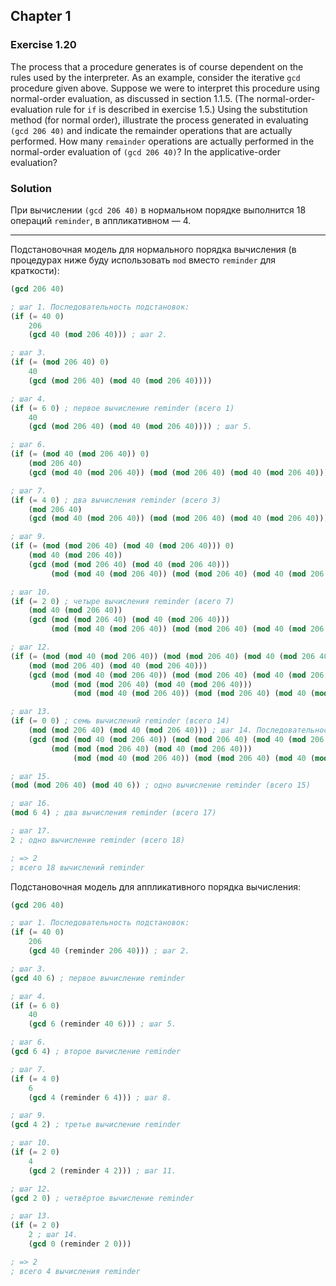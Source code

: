 ## Chapter 1

### Exercise 1.20

The process that a procedure generates is of course dependent on the rules used by the interpreter. As an example, consider the iterative `gcd` procedure given above. Suppose we were to interpret this procedure using normal-order evaluation, as discussed in section 1.1.5. (The normal-order-evaluation rule for `if` is described in exercise 1.5.) Using the substitution method (for normal order), illustrate the process generated in evaluating `(gcd 206 40)` and indicate the remainder operations that are actually performed. How many `remainder` operations are actually performed in the normal-order evaluation of `(gcd 206 40)`? In the applicative-order evaluation?

### Solution

При вычислении `(gcd 206 40)` в нормальном порядке выполнится 18 операций `reminder`, в аппликативном — 4.

---

Подстановочная модель для нормального порядка вычисления (в процедурах ниже буду использовать `mod` вместо `reminder` для краткости):

```scheme
(gcd 206 40)

; шаг 1. Последовательность подстановок:
(if (= 40 0)
    206
    (gcd 40 (mod 206 40))) ; шаг 2.

; шаг 3.
(if (= (mod 206 40) 0)
    40
    (gcd (mod 206 40) (mod 40 (mod 206 40))))

; шаг 4.
(if (= 6 0) ; первое вычисление reminder (всего 1)
    40
    (gcd (mod 206 40) (mod 40 (mod 206 40)))) ; шаг 5.

; шаг 6.
(if (= (mod 40 (mod 206 40)) 0)
    (mod 206 40)
    (gcd (mod 40 (mod 206 40)) (mod (mod 206 40) (mod 40 (mod 206 40)))))

; шаг 7.
(if (= 4 0) ; два вычисления reminder (всего 3)
    (mod 206 40)
    (gcd (mod 40 (mod 206 40)) (mod (mod 206 40) (mod 40 (mod 206 40))))) ; шаг 8.

; шаг 9.
(if (= (mod (mod 206 40) (mod 40 (mod 206 40))) 0)
    (mod 40 (mod 206 40))
    (gcd (mod (mod 206 40) (mod 40 (mod 206 40)))
         (mod (mod 40 (mod 206 40)) (mod (mod 206 40) (mod 40 (mod 206 40))))))

; шаг 10.
(if (= 2 0) ; четыре вычисления reminder (всего 7)
    (mod 40 (mod 206 40))
    (gcd (mod (mod 206 40) (mod 40 (mod 206 40)))
         (mod (mod 40 (mod 206 40)) (mod (mod 206 40) (mod 40 (mod 206 40)))))) ; шаг 11.

; шаг 12.
(if (= (mod (mod 40 (mod 206 40)) (mod (mod 206 40) (mod 40 (mod 206 40)))) 0)
    (mod (mod 206 40) (mod 40 (mod 206 40)))
    (gcd (mod (mod 40 (mod 206 40)) (mod (mod 206 40) (mod 40 (mod 206 40))))
         (mod (mod (mod 206 40) (mod 40 (mod 206 40)))
              (mod (mod 40 (mod 206 40)) (mod (mod 206 40) (mod 40 (mod 206 40)))))))

; шаг 13.
(if (= 0 0) ; семь вычислений reminder (всего 14)
    (mod (mod 206 40) (mod 40 (mod 206 40))) ; шаг 14. Последовательность редукций:
    (gcd (mod (mod 40 (mod 206 40)) (mod (mod 206 40) (mod 40 (mod 206 40))))
         (mod (mod (mod 206 40) (mod 40 (mod 206 40)))
              (mod (mod 40 (mod 206 40)) (mod (mod 206 40) (mod 40 (mod 206 40)))))))

; шаг 15.
(mod (mod 206 40) (mod 40 6)) ; одно вычисление reminder (всего 15)

; шаг 16.
(mod 6 4) ; два вычисления reminder (всего 17)

; шаг 17.
2 ; одно вычисление reminder (всего 18)

; => 2
; всего 18 вычислений reminder
```

Подстановочная модель для аппликативного порядка вычисления:

```scheme
(gcd 206 40)

; шаг 1. Последовательность подстановок:
(if (= 40 0)
    206
    (gcd 40 (reminder 206 40))) ; шаг 2.

; шаг 3.
(gcd 40 6) ; первое вычисление reminder

; шаг 4.
(if (= 6 0)
    40
    (gcd 6 (reminder 40 6))) ; шаг 5.

; шаг 6.
(gcd 6 4) ; второе вычисление reminder

; шаг 7.
(if (= 4 0)
    6
    (gcd 4 (reminder 6 4))) ; шаг 8.

; шаг 9.
(gcd 4 2) ; третье вычисление reminder

; шаг 10.
(if (= 2 0)
    4
    (gcd 2 (reminder 4 2))) ; шаг 11.

; шаг 12.
(gcd 2 0) ; четвёртое вычисление reminder

; шаг 13.
(if (= 2 0)
    2 ; шаг 14.
    (gcd 0 (reminder 2 0)))

; => 2
; всего 4 вычисления reminder
```

